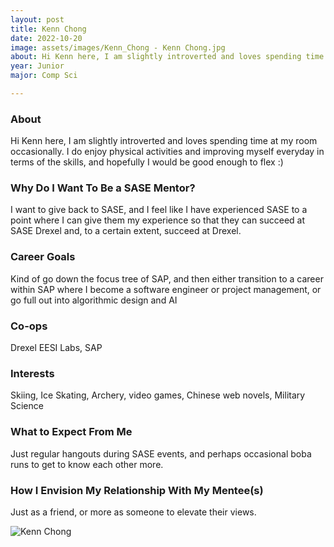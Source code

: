 ```yaml
---
layout: post
title: Kenn Chong 
date: 2022-10-20
image: assets/images/Kenn_Chong - Kenn Chong.jpg
about: Hi Kenn here, I am slightly introverted and loves spending time at my room occasionally. I do enjoy physical activities and improving myself everyday in terms of the skills, and hopefully I would be good enough to flex :)
year: Junior
major: Comp Sci

---
```


### About

Hi Kenn here, I am slightly introverted and loves spending time at my room occasionally. I do enjoy physical activities and improving myself everyday in terms of the skills, and hopefully I would be good enough to flex :)

### Why Do I Want To Be a SASE Mentor?

I want to give back to SASE, and I feel like I have experienced SASE to a point where I can give them my experience so that they can succeed at SASE Drexel and, to a certain extent, succeed at Drexel. 

### Career Goals

Kind of go down the focus tree of SAP, and then either transition to a career within SAP where I become a software engineer or project management, or go full out into algorithmic design and AI

### Co-ops

Drexel EESI Labs, SAP

### Interests

Skiing, Ice Skating, Archery, video games, Chinese web novels, Military Science

### What to Expect From Me

Just regular hangouts during SASE events, and perhaps occasional boba runs to get to know each other more.

### How I Envision My Relationship With My Mentee(s) 

Just as a friend, or more as someone to elevate their views.

<div class="text-center my-5">
    <img src="https://sase-drexel.github.io/mentorship-2022/assets/images/Kenn_Chong - Kenn Chong.jpg" alt="Kenn Chong" class="rounded post-img" />
</div>

